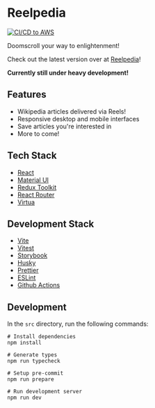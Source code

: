 # Reelpedia
[![CI/CD to AWS](https://github.com/proximaexpress/Reelpedia/actions/workflows/aws-s3.yml/badge.svg)](https://github.com/proximaexpress/Reelpedia/actions/workflows/aws-s3.yml)

Doomscroll your way to enlightenment!

Check out the latest version over at [Reelpedia](https://www.reelpedia.com/)!

**Currently still under heavy development!**

## Features
- Wikipedia articles delivered via Reels!
- Responsive desktop and mobile interfaces
- Save articles you're interested in
- More to come!

## Tech Stack
- [React](https://react.dev)
- [Material UI](https://mui.com/material-ui)
- [Redux Toolkit](https://redux-toolkit.js.org)
- [React Router](https://reactrouter.com)
- [Virtua](https://github.com/inokawa/virtua)

## Development Stack
- [Vite](https://vite.dev)
- [Vitest](https://vitest.dev)
- [Storybook](https://storybook.js.org)
- [Husky](https://typicode.github.io/husky)
- [Prettier](https://prettier.io)
- [ESLint](https://eslint.org)
- [Github Actions](https://docs.github.com/en/actions)

## Development
In the `src` directory, run the following commands:
```
# Install dependencies
npm install

# Generate types
npm run typecheck

# Setup pre-commit
npm run prepare

# Run development server
npm run dev
```
